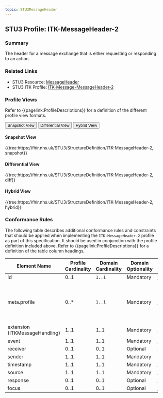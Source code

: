 ```yaml
---
topic: STU3MessageHeader
---
```

## STU3 Profile: ITK-MessageHeader-2

### Summary
The header for a message exchange that is either requesting or responding to an action.

### Related Links
* STU3 Resource: [MessageHeader](http://hl7.org/fhir/STU3/messageheader.html)
* STU3 ITK Profile: [ITK-Message-MessageHeader-2](https://fhir.nhs.uk/STU3/StructureDefinition/ITK-MessageHeader-2)

### Profile Views
Refer to {{pagelink:ProfileDescriptions}} for a definition of the different profile view formats.
<div class="tab fhirTree">
    <button class="tablinks active" onclick="openTab(event, 'Snapshot View')">Snapshot View</button>
    <button class="tablinks" onclick="openTab(event, 'Differential View')">Differential View</button>
    <button class="tablinks" onclick="openTab(event, 'Hybrid View')">Hybrid View</button>
</div>

<div id="Snapshot View" class="tabcontent" style="display:block">
    <h4>Snapshot View</h4>
    {{tree:https://fhir.nhs.uk/STU3/StructureDefinition/ITK-MessageHeader-2, snapshot}}
</div>

<div id="Differential View" class="tabcontent">
    <h4>Differential View</h4>
    {{tree:https://fhir.nhs.uk/STU3/StructureDefinition/ITK-MessageHeader-2, diff}}
</div>

<div id="Hybrid View" class="tabcontent">
    <h4>Hybrid View</h4>
    {{tree:https://fhir.nhs.uk/STU3/StructureDefinition/ITK-MessageHeader-2, hybrid}}
</div>

### Conformance Rules
The following table describes additional conformance rules and constraints that should be applied when implementing the `ITK-MessageHeader-2` profile as part of this specification. It should be used in conjunction with the profile definition included above. Refer to {{pagelink:ProfileDescriptions}} for a definition of the table column headings.

<table class="regular">
    <thead>
        <tr>
            <th width="15%">Element Name</th>
            <th width="10%">Profile Cardinality</th>
            <th width="10%">Domain Cardinality</th>
            <th width="10%">Domain Optionality</th>
            <th width="10%">Type</th>
            <th width="45%">Definition, Constraints and Notes</th>
        </tr>
    </thead>
    <tbody>
        <tr>
            <td>id</td>
            <td>0..1</td>
            <td><code>1..1</code></td>
            <td>Mandatory</td>
            <td><a href="http://hl7.org/fhir/stu3/datatypes.html#id">id</a></td>
            <td>The logical identifier for the resource instance.</td>
        </tr>
        <tr>
            <td>meta.profile</td>
            <td>0..*</td>
            <td><code>1..1</code></td>
            <td>Mandatory</td>
            <td><a href="http://hl7.org/fhir/stu3/datatypes.html#uri">uri</a></td>
            <td>The canonical URL for the <code>ITK-MessageHeader-2</code> profile.<br><br>This <b>SHALL</b> be populated with the following fixed value:<br><code>https://fhir.nhs.uk/STU3/StructureDefinition/ITK-MessageHeader-2</code></td>
        </tr>
        <tr>
            <td>extension (ITKMessageHandling)</td>
            <td>1..1</td>
            <td>1..1</td>
            <td>Mandatory</td>
            <td><a href="http://hl7.org/fhir/stu3/extensibility.html#Extension">Extension</a></td>
            <td></td>
        </tr>
        <tr>
            <td>event</td>
            <td>1..1</td>
            <td>1..1</td>
            <td>Mandatory</td>
            <td><a href="http://hl7.org/fhir/stu3/datatypes.html#Coding">Coding</a></td>
            <td></td>
        </tr>
        <tr>
            <td>receiver</td>
            <td>0..1</td>
            <td>0..1</td>
            <td>Optional</td>
            <td><a href="http://hl7.org/fhir/stu3/references.html#2.3.0">Reference</a></td>
            <td></td>
        </tr>
        <tr>
            <td>sender</td>
            <td>1..1</td>
            <td>1..1</td>
            <td>Mandatory</td>
            <td><a href="http://hl7.org/fhir/stu3/references.html#2.3.0">Reference</a></td>
            <td></td>
        </tr>
        <tr>
            <td>timestamp</td>
            <td>1..1</td>
            <td>1..1</td>
            <td>Mandatory</td>
            <td><a href="http://hl7.org/fhir/stu3/datatypes.html#instant">instant</a></td>
            <td></td>
        </tr>
        <tr>
            <td>source</td>
            <td>1..1</td>
            <td>1..1</td>
            <td>Mandatory</td>
            <td><a href="http://hl7.org/fhir/stu3/backboneelement.html">BackboneElement</a></td>
            <td></td>
        </tr>
        <tr>
            <td>response</td>
            <td>0..1</td>
            <td>0..1</td>
            <td>Optional</td>
            <td><a href="http://hl7.org/fhir/stu3/backboneelement.html">BackboneElement</a></td>
            <td></td>
        </tr>
        <tr>
            <td>focus</td>
            <td>0..1</td>
            <td>0..1</td>
            <td>Optional</td>
            <td><a href="http://hl7.org/fhir/stu3/references.html#2.3.0">Reference</a></td>
            <td></td>
        </tr>
    </tbody>
</table>

<br>